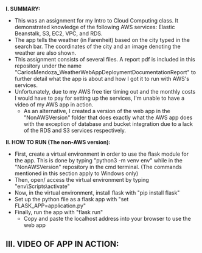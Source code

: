 <b>I. SUMMARY:</b>
- This was an assignment for my Intro to Cloud Computing class. It demonstrated knowledge of the following AWS services: Elastic Beanstalk, S3, EC2, VPC, and RDS.
- The app tells the weather (in Farenheit) based on the city typed in the search bar. The coordinates of the city and an image denoting the weather are also shown.
- This assignment consists of several files. A report pdf is included in this repository under the name "CarlosMendoza_WeatherWebAppDeploymentDocumentationReport" to further detail what the app is about and how I got it to run with AWS's services.
- Unfortunately, due to my AWS free tier timing out and the monthly costs I would have to pay for setting up the services, I'm unable to have a video of my AWS app in action.
  - As an alternative, I created a version of the web app in the "NonAWSVersion" folder that does exactly what the AWS app does with the exception of database and bucket integration due to a lack of the RDS and S3 services respectively.

<b>II. HOW TO RUN (The non-AWS version):</b>
- First, create a virtual environment in order to use the flask module for the app. This is done by typing "python3 -m venv env" while in the "NonAWSVersion" repository in the cmd terminal. (The commands mentioned in this section apply to Windows only)
- Then, open/ access the virtual environment by typing "env\Scripts\activate"
- Now, in the virtual environment, install flask with "pip install flask"
- Set up the python file as a flask app with "set FLASK_APP=application.py"
- Finally, run the app with "flask run"
  - Copy and paste the localhost address into your browser to use the web app

<b>III. VIDEO OF APP IN ACTION:</b>
- 
